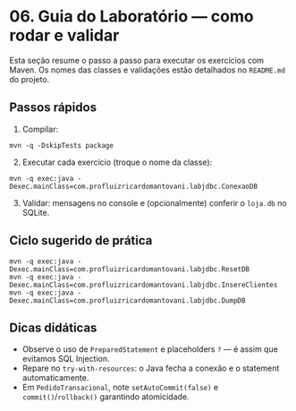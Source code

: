 # 06. Guia do Laboratório — como rodar e validar

Esta seção resume o passo a passo para executar os exercícios com Maven. Os nomes das classes e validações estão detalhados no `README.md` do projeto.

## Passos rápidos
1) Compilar:
```
mvn -q -DskipTests package
```
2) Executar cada exercício (troque o nome da classe):
```
mvn -q exec:java -Dexec.mainClass=com.profluizricardomantovani.labjdbc.ConexaoDB
```
3) Validar: mensagens no console e (opcionalmente) conferir o `loja.db` no SQLite.

## Ciclo sugerido de prática
```
mvn -q exec:java -Dexec.mainClass=com.profluizricardomantovani.labjdbc.ResetDB
mvn -q exec:java -Dexec.mainClass=com.profluizricardomantovani.labjdbc.InsereClientes
mvn -q exec:java -Dexec.mainClass=com.profluizricardomantovani.labjdbc.DumpDB
```

## Dicas didáticas
- Observe o uso de `PreparedStatement` e placeholders `?` — é assim que evitamos SQL Injection.
- Repare no `try-with-resources`: o Java fecha a conexão e o statement automaticamente.
- Em `PedidoTransacional`, note `setAutoCommit(false)` e `commit()`/`rollback()` garantindo atomicidade.

